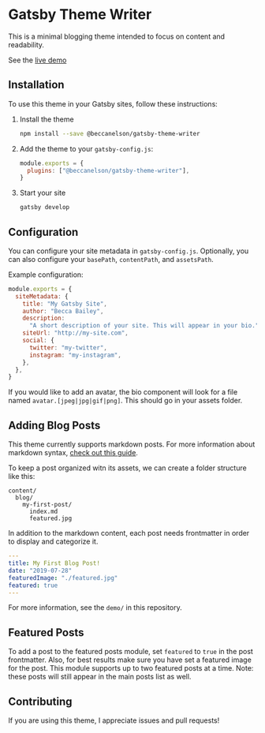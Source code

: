 # Gatsby Theme Writer

This is a minimal blogging theme intended to focus on content and readability.

See the [live demo](https://gatsby-theme-writer.netlify.com)

## Installation

To use this theme in your Gatsby sites, follow these instructions:

1.  Install the theme

    ```sh
    npm install --save @beccanelson/gatsby-theme-writer
    ```

2.  Add the theme to your `gatsby-config.js`:

    ```js
    module.exports = {
      plugins: ["@beccanelson/gatsby-theme-writer"],
    }
    ```

3.  Start your site
    ```sh
    gatsby develop
    ```

## Configuration

You can configure your site metadata in `gatsby-config.js`. Optionally, you can also configure your `basePath`, `contentPath`, and `assetsPath`.

Example configuration:

```js
module.exports = {
  siteMetadata: {
    title: "My Gatsby Site",
    author: "Becca Bailey",
    description:
      "A short description of your site. This will appear in your bio.",
    siteUrl: "http://my-site.com",
    social: {
      twitter: "my-twitter",
      instagram: "my-instagram",
    },
  },
}
```

If you would like to add an avatar, the bio component will look for a file named `avatar.[jpeg|jpg|gif|png]`. This should go in your assets folder.

## Adding Blog Posts

This theme currently supports markdown posts. For more information about markdown syntax, [check out this guide](https://www.markdownguide.org/cheat-sheet/).

To keep a post organized witn its assets, we can create a folder structure like this:

```
content/
  blog/
    my-first-post/
      index.md
      featured.jpg
```

In addition to the markdown content, each post needs frontmatter in order to display and categorize it.

```yaml
---
title: My First Blog Post!
date: "2019-07-28"
featuredImage: "./featured.jpg"
featured: true
---

```

For more information, see the `demo/` in this repository.

## Featured Posts

To add a post to the featured posts module, set `featured` to `true` in the post frontmatter. Also, for best results make sure you have set a featured image for the post. This module supports up to two featured posts at a time. Note: these posts will still appear in the main posts list as well.

## Contributing

If you are using this theme, I appreciate issues and pull requests!
